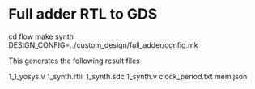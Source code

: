# Full adder RTL to GDS

cd flow
make synth  DESIGN_CONFIG=../custom_design/full_adder/config.mk 

This generates the following result files

1_1_yosys.v  1_synth.rtlil  1_synth.sdc  1_synth.v  clock_period.txt  mem.json
